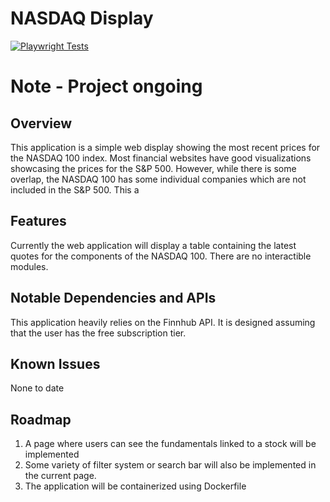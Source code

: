 # NASDAQ Display

[![Playwright Tests](https://github.com/csj606/nasdaq-display/actions/workflows/github-actions-demo.yml/badge.svg)](https://github.com/csj606/nasdaq-display/actions/workflows/github-actions-demo.yml)

# Note - Project ongoing

## Overview

This application is a simple web display showing the most recent prices for the NASDAQ 100 index. Most financial websites have good visualizations showcasing the prices for the S&P 500. However, while there is some overlap, the NASDAQ 100 has some individual companies which are not included in the S&P 500. This a 

## Features

Currently the web application will display a table containing the latest quotes for the components of the NASDAQ 100. There are no interactible modules.

## Notable Dependencies and APIs

This application heavily relies on the Finnhub API. It is designed assuming that the user has the free subscription tier.

## Known Issues

None to date

## Roadmap

1. A page where users can see the fundamentals linked to a stock will be implemented
2. Some variety of filter system or search bar will also be implemented in the current page.
3. The application will be containerized using Dockerfile
